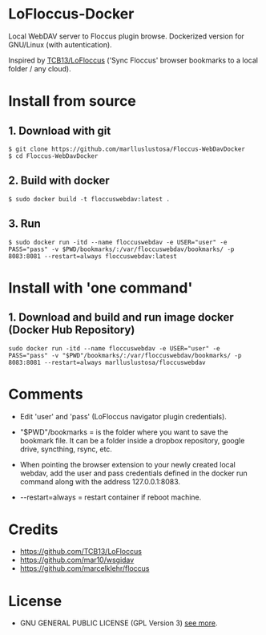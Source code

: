 # LoFloccus-Docker
Local WebDAV server to Floccus plugin browse. Dockerized version for GNU/Linux (with autentication).

Inspired by [TCB13/LoFloccus](https://github.com/TCB13/LoFloccus) ('Sync Floccus' browser bookmarks to a local folder / any cloud). 

# Install from source

## 1. Download with git
```
$ git clone https://github.com/marlluslustosa/Floccus-WebDavDocker
$ cd Floccus-WebDavDocker
```

## 2. Build with docker
```
$ sudo docker build -t floccuswebdav:latest .
```

## 3. Run
```
$ sudo docker run -itd --name floccuswebdav -e USER="user" -e PASS="pass" -v $PWD/bookmarks/:/var/floccuswebdav/bookmarks/ -p 8083:8081 --restart=always floccuswebdav:latest
```


# Install with 'one command'
## 1. Download and build and run image docker (Docker Hub Repository)
```
sudo docker run -itd --name floccuswebdav -e USER="user" -e PASS="pass" -v "$PWD"/bookmarks/:/var/floccuswebdav/bookmarks/ -p 8083:8081 --restart=always marlluslustosa/floccuswebdav
```


# Comments

 * Edit 'user' and 'pass' (LoFloccus navigator plugin credentials).

 * "$PWD"/bookmarks = is the folder where you want to save the bookmark file. It can be a folder inside a dropbox repository, google drive, syncthing, rsync, etc.

 * When pointing the browser extension to your newly created local webdav, add the user and pass credentials defined in the docker run command along with the address 127.0.0.1:8083.
 
 * --restart=always = restart container if reboot machine.
 
 # Credits
* https://github.com/TCB13/LoFloccus
* https://github.com/mar10/wsgidav
* https://github.com/marcelklehr/floccus

# License

* GNU GENERAL PUBLIC LICENSE (GPL Version 3) [see more](LICENSE).
